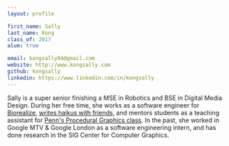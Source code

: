```yaml
---
layout: profile

first_name: Sally
last_name: Kong
class_of: 2017
alum: true

email: kongsally94@gmail.com
website: http://www.kongsally.com
github: kongsally
linkedin: https://www.linkedin.com/in/kongsally
---
```


Sally is a super senior finishing a MSE in Robotics and BSE in Digital Media Design. During her free time, she works as a software engineer for [Biorealize](http://www.biorealize.com/#microbial-design-studio), [writes haikus with friends](https://kongsally.github.io/haikus-with-friends/index.html), and mentors students as a teaching assistant for [Penn's Procedural Graphics class](https://cis700-procedural-graphics.github.io/). In the past, she worked in Google MTV & Google London as a software engineering intern, and has done research in the SIG Center for Computer Graphics.
